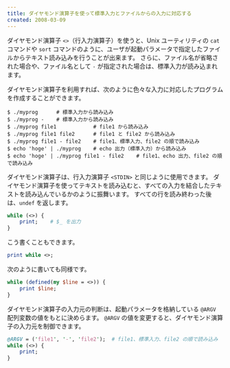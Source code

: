 ```yaml
---
title: ダイヤモンド演算子を使って標準入力とファイルからの入力に対応する
created: 2008-03-09
---
```


ダイヤモンド演算子 `<>`（行入力演算子）を使うと、Unix ユーティリティの `cat` コマンドや `sort` コマンドのように、ユーザが起動パラメータで指定したファイルからテキスト読み込みを行うことが出来ます。
さらに、ファイル名が省略された場合や、ファイル名として `-` が指定された場合は、標準入力が読み込まれます。

ダイヤモンド演算子を利用すれば、次のように色々な入力に対応したプログラムを作成することができます。

```
$ ./myprog      # 標準入力から読み込み
$ ./myprog -    # 標準入力から読み込み
$ ./myprog file1            # file1 から読み込み
$ ./myprog file1 file2      # file1 と file2 から読み込み
$ ./myprog file1 - file2    # file1、標準入力、file2 の順で読み込み
$ echo 'hoge' | ./myprog    # echo 出力（標準入力）から読み込み
$ echo 'hoge' | ./myprog file1 - file2    # file1、echo 出力、file2 の順で読み込み
```

ダイヤモンド演算子は、行入力演算子 `<STDIN>` と同じように使用できます。
ダイヤモンド演算子を使ってテキストを読み込むと、すべての入力を結合したテキストを読み込んでいるかのように振舞います。
すべての行を読み終わった後は、`undef` を返します。

```perl
while (<>) {
    print;    # $_ を出力
}
```

こう書くこともできます。

```perl
print while <>;
```

次のように書いても同様です。

```perl
while (defined(my $line = <>)) {
    print $line;
}
```

ダイヤモンド演算子の入力元の判断は、起動パラメータを格納している `@ARGV` 配列変数の値をもとに決めらます。
`@ARGV` の値を変更すると、ダイヤモンド演算子の入力元を制御できます。

```perl
@ARGV = ('file1', '-', 'file2');  # file1、標準入力、file2 の順で読み込み
while (<>) {
    print;
}
```

